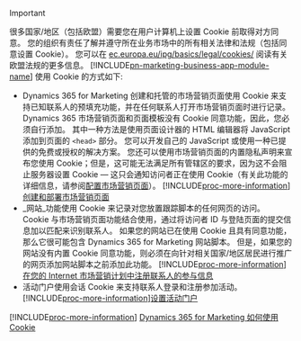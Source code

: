 > [!IMPORTANT]
> 很多国家/地区（包括欧盟）需要您在用户计算机上设置 Cookie 前取得对方同意。 您的组织有责任了解并遵守所在业务市场中的所有相关法律和法规（包括同意设置 Cookie）。 您可以在 [ec.europa.eu/ipg/basics/legal/cookies/](http://ec.europa.eu/ipg/basics/legal/cookies/) 阅读有关欧盟法规的更多信息。 [!INCLUDE[pn-marketing-business-app-module-name](../includes/pn-marketing-business-app-module-name.md)] 使用 Cookie 的方式如下:
> - Dynamics 365 for Marketing 创建和托管的市场营销页面使用 Cookie 来支持已知联系人的预填充功能，并在任何联系人打开市场营销页面时进行记录。 Dynamics 365 市场营销页面和页面模板没有 Cookie 同意功能，因此，您必须自行添加。 其中一种方法是使用页面设计器的 HTML 编辑器将 JavaScript 添加到页面的 `<head>` 部分。 您可以开发自己的 JavaScript 或使用一种已提供的免费或授权的解决方案。 您还可以使用市场营销页面的内置隐私声明来宣布您使用 Cookie；但是，这可能无法满足所有管辖区的要求，因为这不会阻止服务器设置 Cookie &mdash; 这只会通知访问者正在使用 Cookie（有关此功能的详细信息，请参阅[配置市场营销页面](../marketing/marketing-settings.md#config-mkt-pages)）。 [!INCLUDE[proc-more-information](../includes/proc-more-information.md)][创建和部署市场营销页面](../marketing/create-deploy-marketing-pages.md)
> - _网站_功能使用 Cookie 来记录对您放置跟踪脚本的任何网页的访问。 Cookie 与市场营销页面功能结合使用，通过将访问者 ID 与登陆页面的提交信息加以匹配来识别联系人。 如果您的网站已在使用 Cookie 且具有同意功能，那么它很可能包含 Dynamics 365 for Marketing 网站脚本。 但是，如果您的网站没有内置 Cookie 同意功能，则必须在向针对相关国家/地区居民进行推广的网页添加网站脚本之前添加此功能。 [!INCLUDE[proc-more-information](../includes/proc-more-information.md)] [在您的 Internet 市场营销计划中注册联系人的参与信息](../marketing/register-engagement.md)
> - 活动门户使用会话 Cookie 来支持联系人登录和注册参加活动。 [!INCLUDE[proc-more-information](../includes/proc-more-information.md)][设置活动门户](../marketing/set-up-event-portal.md)
> 
> [!INCLUDE[proc-more-information](../includes/proc-more-information.md)] [Dynamics 365 for Marketing 如何使用 Cookie](../marketing/cookies.md)
